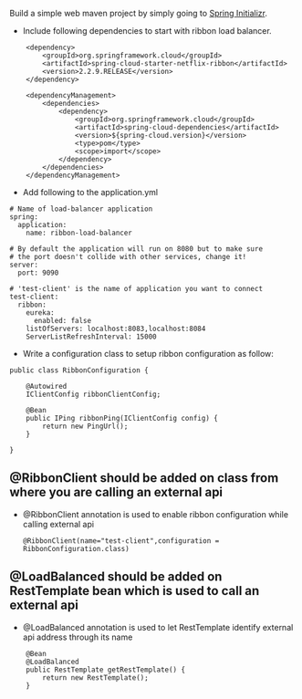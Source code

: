 

Build a simple web maven project by simply going to [Spring Initializr](https://start.spring.io).

- Include following dependencies to start with ribbon load balancer.
```
	<dependency>
		<groupId>org.springframework.cloud</groupId>
		<artifactId>spring-cloud-starter-netflix-ribbon</artifactId>
		<version>2.2.9.RELEASE</version>
	</dependency>
	
	<dependencyManagement>
		<dependencies>
			<dependency>
				<groupId>org.springframework.cloud</groupId>
				<artifactId>spring-cloud-dependencies</artifactId>
				<version>${spring-cloud.version}</version>
				<type>pom</type>
				<scope>import</scope>
			</dependency>
		</dependencies>
	</dependencyManagement>
```

- Add following to the application.yml
```
# Name of load-balancer application
spring:
  application:
    name: ribbon-load-balancer

# By default the application will run on 8080 but to make sure
# the port doesn't collide with other services, change it!
server:
  port: 9090

# 'test-client' is the name of application you want to connect 
test-client:
  ribbon:
    eureka:
      enabled: false
    listOfServers: localhost:8083,localhost:8084
    ServerListRefreshInterval: 15000
```

	
	
- Write a configuration class to setup ribbon configuration as follow:
```
public class RibbonConfiguration {

    @Autowired
    IClientConfig ribbonClientConfig;
 
    @Bean
    public IPing ribbonPing(IClientConfig config) {
        return new PingUrl();
    }
 
}
```
## @RibbonClient should be added on class from where you are calling an external api
- @RibbonClient annotation is used to enable ribbon configuration while calling external api
  ```
  @RibbonClient(name="test-client",configuration = RibbonConfiguration.class)
  ```
## @LoadBalanced should be added on RestTemplate bean which is used to call an external api
- @LoadBalanced annotation is used to let RestTemplate identify external api address through its name
```
	@Bean
	@LoadBalanced
	public RestTemplate getRestTemplate() {
		return new RestTemplate();
	}
```
